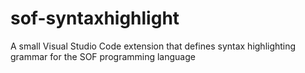 # sof-syntaxhighlight
A small Visual Studio Code extension that defines syntax highlighting grammar for the SOF programming language
